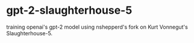 # gpt-2-slaughterhouse-5
training openai's gpt-2 model using nshepperd's fork on Kurt Vonnegut's Slaughterhouse-5.
